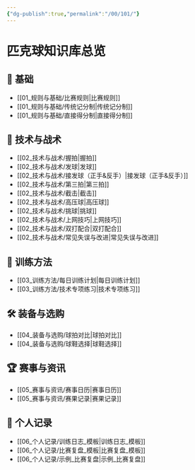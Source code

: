```yaml
---
{"dg-publish":true,"permalink":"/00/101/"}
---
```


# 匹克球知识库总览

## 📘 基础

- [[01_规则与基础/比赛规则\|比赛规则]]
- [[01_规则与基础/传统记分制\|传统记分制]]
- [[01_规则与基础/直接得分制\|直接得分制]]

## 🏓 技术与战术

- [[02_技术与战术/握拍\|握拍]]
- [[02_技术与战术/发球\|发球]]
- [[02_技术与战术/接发球（正手&反手）\|接发球（正手&反手）]]
- [[02_技术与战术/第三拍\|第三拍]]
- [[02_技术与战术/截击\|截击]]
- [[02_技术与战术/高压球\|高压球]]
- [[02_技术与战术/挑球\|挑球]]
- [[02_技术与战术/上网技巧\|上网技巧]]
- [[02_技术与战术/双打配合\|双打配合]]
- [[02_技术与战术/常见失误与改进\|常见失误与改进]]

## 💪 训练方法

- [[03_训练方法/每日训练计划\|每日训练计划]]
- [[03_训练方法/技术专项练习\|技术专项练习]]

## 🛠 装备与选购

- [[04_装备与选购/球拍对比\|球拍对比]]
- [[04_装备与选购/球鞋选择\|球鞋选择]]

## 🏆 赛事与资讯

- [[05_赛事与资讯/赛事日历\|赛事日历]]
- [[05_赛事与资讯/赛果记录\|赛果记录]]

## 📝 个人记录

- [[06_个人记录/训练日志_模板\|训练日志_模板]]
- [[06_个人记录/比赛复盘_模板\|比赛复盘_模板]]
- [[06_个人记录/示例_比赛复盘\|示例_比赛复盘]]
